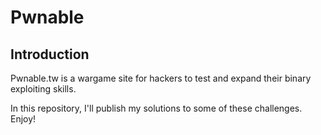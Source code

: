 # Pwnable

## Introduction
Pwnable.tw is a wargame site for hackers to test and expand their binary exploiting skills.

In this repository, I'll publish my solutions to some of these challenges.  
Enjoy!
